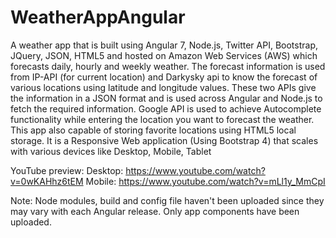 # WeatherAppAngular
A weather app that is built using Angular 7, Node.js, Twitter API, Bootstrap, JQuery, JSON, HTML5 and hosted on Amazon Web Services (AWS) which forecasts daily, hourly and weekly weather. The forecast information is used from IP-API (for current location) and Darkysky api to know the forecast of various locations using latitude and longitude values. These two APIs give the information in a JSON format and is used across Angular and Node.js to fetch the required information. Google API is used to achieve Autocomplete functionality while entering the location you want to forecast the weather. This app also capable of storing favorite locations using HTML5 local storage. It is a Responsive Web application (Using Bootstrap 4) that scales with various devices like Desktop, Mobile, Tablet

YouTube preview:
Desktop: https://www.youtube.com/watch?v=0wKAHhz6tEM
Mobile: https://www.youtube.com/watch?v=mLl1y_MmCpI

Note: Node modules, build and config file haven't been uploaded since they may vary with each Angular release. Only app components have been uploaded.
